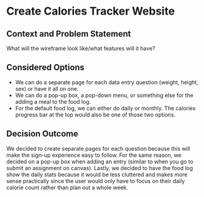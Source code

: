 # Create Calories Tracker Website

## Context and Problem Statement
What will the wireframe look like/what features will it have? 

## Considered Options

* We can do a separate page for each data entry question (weight, height, sex) or have it all on one.
* We can do a pop-up box, a pop-down menu, or something else for the adding a meal to the food log.
* For the default food log, we can either do daily or monthly. The calories progress bar at the top would also be one of those two options.

## Decision Outcome

We decided to create separate pages for each question because this will make the sign-up experience easy to follow. For the same reason, we decided on a pop-up box when adding an entry (similar to when you go to submit an assignment on canvas). Lastly, we decided to have the food log show the daily stats because it would be less cluttered and makes more sense practically since the user would only have to focus on their daily calorie count rather than plan out a whole week.

